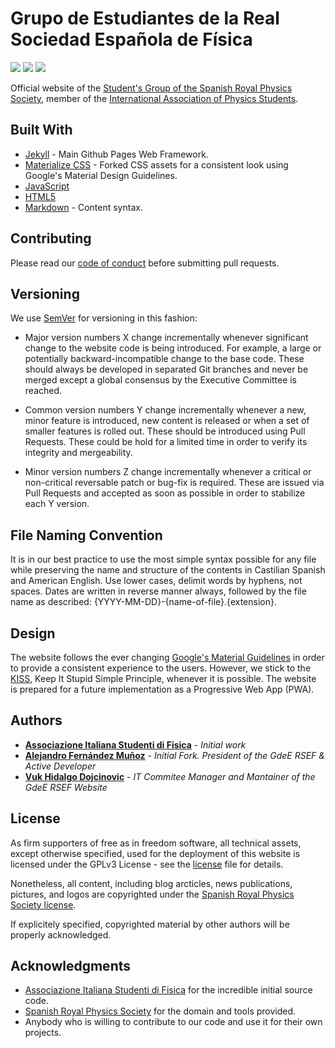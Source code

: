 # Grupo de Estudiantes de la Real Sociedad Española de Física

![](https://img.shields.io/badge/Version-1.0.15-brightgreen) ![](https://img.shields.io/badge/Code%20License-GPL--3.0-orange) ![](https://img.shields.io/badge/Content%20License-CC%20BY--NC--ND%204.0-blueviolet)

Official website of the [Student's Group of the Spanish Royal Physics Society](https://estudiantes.rsef.es/), member of the [International Association of Physics Students](https://www.iaps.info/).

## Built With

* [Jekyll](https://jekyllrb.com/) - Main Github Pages Web Framework.
* [Materialize CSS](https://materializecss.com/) - Forked CSS assets for a consistent look using Google's Material Design Guidelines.
* [JavaScript](https://www.w3schools.com/js/)
* [HTML5](https://www.w3schools.com/html/html5_intro.asp)
* [Markdown](https://github.com/adam-p/markdown-here/wiki/Markdown-Cheatsheet) - Content syntax.

## Contributing

Please read our [code of conduct](CODE_OF_CONDUCT.md) before submitting pull requests.

## Versioning

We use [SemVer](http://semver.org/) for versioning in this fashion:

  * Major version numbers X change incrementally whenever significant change to the website code is being introduced. For example, a large or potentially backward-incompatible change to the base code. These should always be developed in separated Git branches and never be merged except a global consensus by the Executive Committee is reached.

  * Common version numbers Y change incrementally whenever a new, minor feature is introduced, new content is released or when a set of smaller features is rolled out. These should be introduced using Pull Requests. These could be hold for a limited time in order to verify its integrity and mergeability.

  * Minor version numbers Z change incrementally whenever a critical or non-critical reversable patch or bug-fix is required. These are issued via Pull Requests and accepted as soon as possible in order to stabilize each Y version.

## File Naming Convention

It is in our best practice to use the most simple syntax possible for any file while preserving the name and structure of the contents in Castilian Spanish and American English. Use lower cases, delimit words by hyphens, not spaces. Dates are written in reverse manner always, followed by the file name as described: {YYYY-MM-DD}-{name-of-file}.{extension}.

## Design

The website follows the ever changing [Google's Material Guidelines](https://material.io/design/) in order to provide a consistent experience to the users. However, we stick to the [KISS](https://en.wikipedia.org/wiki/KISS_principle), Keep It Stupid Simple Principle, whenever it is possible. The website is prepared for a future implementation as a Progressive Web App (PWA).

## Authors

* **[Associazione Italiana Studenti di Fisica](https://ai-sf.it/)** - *Initial work*
* **[Alejandro Fernández Muñoz](https://github.com/EstudiantesRSEF/EstudiantesRSEF.github.io)** - *Initial Fork. President of the GdeE RSEF & Active Developer*
* **[Vuk Hidalgo Dojcinovic](https://github.com/vukhidalgo)** - *IT Commitee Manager and Mantainer of the GdeE RSEF Website*

## License

As firm supporters of free as in freedom software, all technical assets, except otherwise specified, used for the deployment of this website is licensed under the GPLv3 License - see the [license](LICENSE.md) file for details.

Nonetheless, all content, including blog arcticles, news publications, pictures, and logos are copyrighted under the [Spanish Royal Physics Society license](https://rsef.es/aviso-legal-y-politica-de-privacidad).

If explicitely specified, copyrighted material by other authors will be properly acknowledged.

## Acknowledgments

* [Associazione Italiana Studenti di Fisica](https://ai-sf.it/) for the incredible initial source code.
* [Spanish Royal Physics Society](http://rsef.es/) for the domain and tools provided.
* Anybody who is willing to contribute to our code and use it for their own projects.
